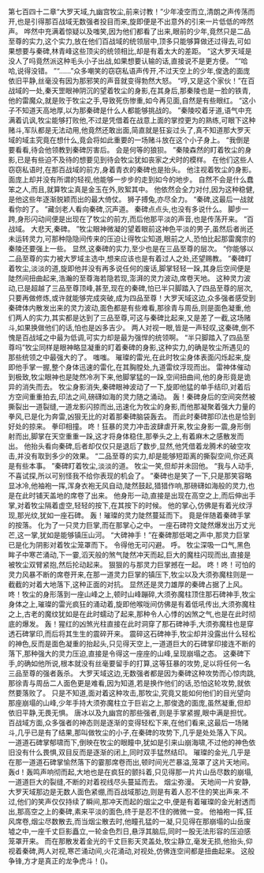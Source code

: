 第七百四十二章“大罗天域,九幽宫牧尘,前来讨教！”少年凌空而立,清朗之声传荡而开,也是引得那百战域无数强者投目而来,旋即便是不出意外的引来一片低低的哗然声。
哗然中充满着惊疑以及嗤笑,因为他们都看了出来,眼前的少年,竟然只是二品至尊的实力,这个实力,放在他们百战域的统领层中,顶多只能够算做还过得去,可如果想要与秦碑,林青峰这些顶尖的统领相比,却是有着太大的差距。
“这大罗天域是没人了吗竟然派这种毛头小子出战,如果想要认输的话,直接说不是更方便。
”“哈哈,说得没错。
”“……”众多嘲笑的窃窃私语声传开,不过天空上的少年,俊逸的面庞依旧平静,丝毫没有因为那邪笑的声音就变得勃然大怒。
“哼,又是这个家伙！”在百战域的一处,秦天罡眼神阴沉的望着牧尘的身影,在其身后,那秦陵也是一脸的铁青,他的雷魔众,就是败于牧尘之手,导致死伤惨重,如今再见面,自然是有些眼红。
“这小子不知道天高地厚,以为那秦碑是什么人都能够挑战的。
”秦陵咬着牙道,语气中充满着讥讽,牧尘能够打败他,不过是凭借着在战意上面的掌控更为的熟练,可眼下这种赌斗,军队都是无法动用,他竟然还敢出面,简直就是狂妄过头了,真不知道那大罗天域的域主究竟在想什么,竟会将如此重要的一场赌斗放在这个小子身上。
“我倒是要看看,待会他领教到秦碑厉害后。
会是何等的狼狈。
”秦陵森然的盯着牧尘的身影,已是有些迫不及待的想要见到待会牧尘犹如丧家之犬时的模样。
在他们这些人窃窃私语时,在那百战域的前方,身着青衣的秦碑也是抬头。
他注视着牧尘的身影。
面庞上却并没有所谓的轻视,他能够一步步的走到如今的地步。
自然不会是什么蠢笨之人,而且,就算牧尘真是金玉在外,败絮其中。
他依然会全力对付,因为这种稳健,是他这些年逐渐脱颖而出的最大倚仗。
狮子搏兔,亦尽全力。
“秦碑,这最后一战就看你的了。
”藏剑老人看向秦碑,沉声道。
秦碑点点头,也没有多说什么。
脚步一跨,身形闪动间便是出现在了牧尘的前方,而后他那平淡的声音,也是传荡开来。
“百战域。
大悲天,秦碑。
”牧尘眼神微凝的望着眼前这神色平淡的男子,虽然后者尚还未运转灵力,可那种隐隐间传来的压迫让得牧尘知道,眼前之人,恐怕比起那雷魔宗的秦陵还要强上一些。
显然,这秦碑的实力,至少也是在三品至尊的层次。
“你能够以二品至尊的实力被大罗域主选中,想来应该也是有着过人之处,还望赐教。
”秦碑盯着牧尘,淡淡的道,旋即他并没有再多说任何的废话,脚掌轻轻一跺,其身后空间便是陡然间扭曲起来,浩瀚的至尊海若隐若现,澎湃的灵力波动,席卷天地。
这种灵力波动,已是超越了三品至尊顶峰,甚至,现在的秦碑,怕已半只脚踏入了四品至尊的层次,只要再做修炼,或许就能够完成突破,成为四品至尊！大罗天域这边,众多强者感受到秦碑体内散发出来的灵力波动,面色都是有些难看,那徐青与周岳,则是面色凝重,他们两人的实力,其实都是达到了三品至尊,可这与秦碑比起来,又是差了一截,这场赌斗,如果换做他们的话,怕也是凶多吉少。
两人对视一眼,皆是一声轻叹,这秦碑,倒不愧是百战域之中最为低调,可实力却是最为强悍的统领啊。
“半只脚踏入了四品至尊吗”牧尘同样是眼神略显凝重的盯着秦碑的身影,这种实力,的确是牧尘所遇见的那些统领之中最强大的了。
嗤嗤。
璀璨的雷光,在此时牧尘身体表面闪烁起来,旋即他手掌一握,整个身体迅速的雷化,在其胸膛处,九道雷纹浮现而出。
雷神体催动到极致,牧尘眼神也是陡然冷冽下来,他脚掌猛的一跺,空间扭曲间,他的身形竟是诡异的消失而去。
牧尘身影消失,秦碑眼神波动了一下,旋即他猛的单手结印,对着后方空间重重拍去,印法之间,磅礴如海的灵力随之涌动。
轰！秦碑身后的空间突然被撕裂出一道裂缝,一道龙影闪掠而出,迅速化为牧尘的身影,而他那凝聚着强大力量的拳风,已是化为奔雷,凶狠无比的对着那秦碑脑袋轰去。
而此时秦碑那印法也是恰到好处的掠来。
拳印相撞。
咚！狂暴的灵力冲击波肆虐开来,牧尘身影一震,身形倒射而出,脚掌在天空重重一跺,这才将身体稳住,那拳头之上,有着麻木之感散发而出。
他抬头看向秦碑,后者却仅仅只是退后了数步,显然,他凭借着龙腾术的破空攻击,并没有取到多少的效果。
“二品至尊的实力,却是能够短距离的撕裂空间,你还真是有些本事。
”秦碑盯着牧尘,淡淡的道。
牧尘一笑,但却并未回他。
“我与人动手,不喜试探,所以可别怪我不给你表现的机会了。
”秦碑也是笑了一下,只是那笑容略显冰冷,他袖袍一挥,浑身衣袍无风自动,陡然鼓起,猎猎作响,那磅礴如海般的灵力,也是在此时铺天盖地的席卷了出来。
他身形一动,直接是出现在高空之上,而后伸出手掌,对着牧尘隔着虚空,轻轻的按下,在其按下的时候。
他的掌心,仿佛是有着光纹浮现,那光纹,犹如一座石碑。
轰！璀璨的灵力陡然蔓延而下。
竟是伴随着秦碑手掌的按落。
化为了一只灵力巨掌,而在那掌心之中。
一座石碑符文陡然爆发出万丈光芒,这一掌,犹如是能够镇压山河。
“大碑神手！”在秦碑那低喝之声中,那灵力巨掌已是化为阴影对着牧尘笼罩而下。
令得他无可闪避。
呼。
牧尘深吸一口气,黑色眸子中寒芒涌动,下一霎,滔天般的煞气陡然冲天而起,巨大的魔柱闪现而出,直接是被牧尘双臂紧抱,然后抡动起来。
狠狠的与那灵力巨掌撼在一起。
咚！咚！可怕的灵力风暴不断的席卷开来,在那一道灵力巨掌的镇压下,牧尘以及大须弥魔柱则是一截截的对着大地落下,这种正面的对抗。
显然还是灵力雄厚的秦碑占据了上风。
咚！牧尘的身形落到一座山峰之上,顿时山峰蹦碎,大须弥魔柱顶住那石碑神手,牧尘身体之上,璀璨的雷光疯狂的涌动着,旋即他喉咙间仿佛是有着低吼传出,大须弥魔柱之上,古老的魔纹犹如是在此时蠕动了起来,那种令人心悸的凶煞之气,也是在此时彻底的爆发。
轰！猩红的凶煞光柱直接在此时洞穿了那石碑神手,大须弥魔柱也是穿透石碑掌印,而后将其生生的震碎开来。
震碎这石碑神手,牧尘却并没露出什么轻松的神色,反而是面色凝重的抬起头,只见得天空上,一道道巨大的石碑掌印接连不断的落下,那种强大的灵力压迫,直接是令得这一座座的山峰,呈现崩塌之态。
这秦碑下手,的确如他所说,根本就没有丝毫要留手的打算,这等狂暴的攻势,足以将任何一名三品至尊的强者轰杀。
大罗天域这边,无数强者都是因为秦碑这种攻势而心惊肉跳,那徐青与周岳二人面色更是难看,因为知道,若是换作他们的话,恐怕这轮攻势,就依然要落败了。
只是不知道,面对着这种攻击,那牧尘,究竟又能如何他们的目光望向那座崩塌的山峰,少年手持大须弥魔柱立于巨岩之上,那俊逸的面庞,虽然凝重,但却依旧平静,无畏无惧。
唐冰以及九幽宫的那些强者,则是手掌紧握,眼中满是担忧。
百战域方面,众多强者的神态则是逐渐的变得轻松下来,在他们看来,这最后一场赌斗,几乎已是有了结果,那叫做牧尘的小子,在秦碑的攻势下,几乎是处处落入下风。
一道道石碑掌郁啸而下,倒映在牧尘的眼瞳中,犹如是引来山崩海啸,不过他的神色依旧没有什么畏惧,双目反而是逐渐的闭上,同时双手猛然结印。
璀璨的金光,几乎是在那一道道石碑掌愉然落下的霎那席卷而出,顿时间光芒暴溢,笼罩了这片天地间。
轰d！轰鸣声响彻而起,大地也是在疯狂的颤抖着,只见得那一片片山岳尽数的崩塌,一道道巨大的裂缝,不断的对着视线尽头蔓延而去。
烟尘弥漫。
天地间一片安静,大罗天域那边是无数人面色紧绷,而百战域那边,则是有着人忍不住的笑出声来.不过,他们的笑声仅仅持续了瞬间,那冲天而起的烟尘之中,便是有着璀璨的金光射透而出,那高空之上的秦碑,素来平淡的面色,终于是忍不住的微微一变。
他袖袍一挥,狂风席卷,烟尘尽数散去,而当烟尘散去时,他瞳孔猛的一凝,只见得在那崩塌的山岳废墟之中,一座千丈巨影矗立,一轮金色烈日,悬浮其脑后,同时一股无法形容的压迫感笼罩开来。
而在那散发着金光的千丈巨影天灵盖处,牧尘静立,毫发无损,他抬头,仰视着秦碑,两人对视,寒芒涌动间,火花涌动,对视处,仿佛连空间都是扭曲起来。
这般争锋,方才是真正的龙争虎斗！()。
